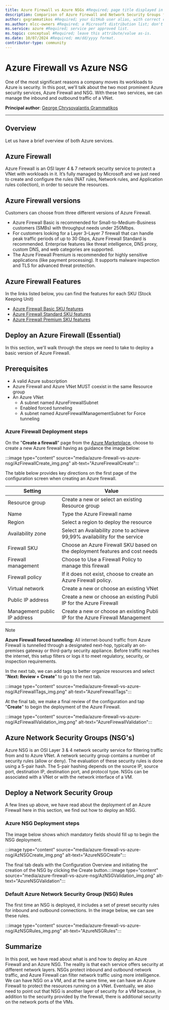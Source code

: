 ```yaml
---
title: Azure Firewall vs Azure NSGs #Required; page title displayed in search results. Don't enclose in quotation marks. 
description: Comparison of Azure Firewall and Network Security Groups for cloud protection. #Required; article description that's displayed in search results. Don't enclose in quotation marks. Do end with a period.
author: gxgrammatikos #Required; your GitHub user alias, with correct capitalization.
ms.author: mlcc-owners #Required; a Microsoft distribution list; don't change. 
ms.service: azure #Required; service per approved list.
ms.topic: conceptual #Required; leave this attribute/value as-is.
ms.date: 10/07/2024 #Required; mm/dd/yyyy format.
contributor-type: community
---
```


# Azure Firewall vs Azure NSG

One of the most significant reasons a company moves its workloads to Azure is security. In this post, we'll talk about the two most prominent Azure security services, Azure Firewall and NSG. With these two services, we can manage the inbound and outbound traffic of a VNet.

**Principal author**: [George Chrysovalantis Grammatikos](/users/georgechrysovalantisgrammatikos-8518/) 

---

## Overview

Let us have a brief overview of both Azure services.

## Azure Firewall

Azure Firewall is an OSI layer 4 & 7 network security service to protect a VNet with workloads in it. It’s fully managed by Microsoft and we just need to create and configure the rules (NAT rules, Network rules, and Application rules collection), in order to secure the resources.

## Azure Firewall versions

Customers can choose from three different versions of Azure Firewall.

- Azure Firewall Basic is recommended for Small-to-Medium-Business customers (SMBs) with throughput needs under 250Mbps.
- For customers looking for a Layer 3–Layer 7 firewall that can handle peak traffic periods of up to 30 Gbps, Azure Firewall Standard is recommended. Enterprise features like threat intelligence, DNS proxy, custom DNS, and web categories are supported.
- The Azure Firewall Premium is recommended for highly sensitive applications (like payment processing). It supports malware inspection and TLS for advanced threat protection.

## Azure Firewall Features

In the links listed below, you can find the features for each SKU (Stock Keeping Unit)

- [Azure Firewall Basic SKU features](/azure/firewall/basic-features)
- [Azure Firewall Standard SKU features](/azure/firewall/features)
- [Azure Firewall Premium SKU features](/azure/firewall/premium-features)

## Deploy an Azure Firewall (Essential)

In this section, we'll walk through the steps we need to take to deploy a basic version of Azure Firewall.

## Prerequisites

- A valid Azure subscription
- Azure Firewall and Azure VNet MUST coexist in the same Resource group
- An Azure VNet
  - A subnet named AzureFirewallSubnet
  - Enabled forced tunneling
  - A subnet named AzureFirewallManagementSubnet for Force tunneling

### Azure Firewall Deployment steps

On the "**Create a firewall**" page from the [Azure Marketplace](https://azuremarketplace.microsoft.com/en-us/), choose to create a new Azure firewall having as guidance the image below:

:::image type="content" source="media/azure-firewall-vs-azure-nsg/AzFirewallCreate_img.png" alt-text="AzureFirewallCreate":::

The table below provides key directions on the first page of the configuration screen when creating an Azure firewall.

| **Setting**           | **Value** |
|-----------------------|------------------- |
| Resource group        | Create a new or select an existing Resource group |
| Name | Type the Azure Firewall name |
| Region | Select a region to deploy the resource |
| Availability zone | Select an Availability zone to achieve 99,99% availability for the service |
| Firewall SKU | Choose an Azure Firewall SKU based on the deployment features and cost needs |
| Firewall management | Choose to Use a Firewall Policy to manage this firewall |
| Firewall policy | If it does not exist, choose to create an Azure Firewall policy. |
| Virtual network | Create a new or choose an existing VNet |
| Public IP address | Create a new or choose an existing Publi IP for the Azure Firewall |
| Management public IP address | Create a new or choose an existing Publi IP for the Azure Firewall Management|

> [!NOTE]
> **Azure Firewall forced tunneling:** All internet-bound traffic from Azure Firewall is tunnelled through a designated next-hop, typically an on-premises gateway or third-party security appliance. Before traffic reaches the internet, this setup filters or logs it to meet regulatory, security, or inspection requirements.

In the next tab, we can add tags to better organize resources and select "**Next: Review + Create**" to go to the next tab.

:::image type="content" source="media/azure-firewall-vs-azure-nsg/AzFirewallTags_img.png" alt-text="AzureFirewallTags":::

At the final tab, we make a final review of the configuration and tap "**Create**" to begin the deployment of the Azure Firewall.

:::image type="content" source="media/azure-firewall-vs-azure-nsg/AzFirewallValidation_img.png" alt-text="AzureFirewallValidation":::

## Azure Network Security Groups (NSG's)

Azure NSG is an OSI Layer 3 & 4 network security service for filtering traffic from and to Azure VNet. A network security group contains a number of security rules (allow or deny). The evaluation of these security rules is done using a 5-pair hash. The 5-pair hashing depends on the source IP, source port, destination IP, destination port, and protocol type. NSGs can be associated with a VNet or with the network interface of a VM.

## Deploy a Network Security Group

A few lines up above, we have read about the deployment of an Azure Firewall here in this section, we find out how to deploy an NSG.

### Azure NSG Deployment steps

The image below shows which mandatory fields should fill up to begin the NSG deployment.

:::image type="content" source="media/azure-firewall-vs-azure-nsg/AzNSGCreate_img.png" alt-text="AzureNSGCreate":::

The final tab deals with the Configuration Overview and initiating the creation of the NSG by clicking the Create button.:::image type="content" source="media/azure-firewall-vs-azure-nsg/AzNSGValidation_img.png" alt-text="AzureNSGValidation":::

### Default Azure Network Security Group (NSG) Rules

The first time an NSG is deployed, it includes a set of preset security rules for inbound and outbound connections. In the image below, we can see these rules.

:::image type="content" source="media/azure-firewall-vs-azure-nsg/AzNSGRules_img.png" alt-text="AzureNSGRules":::

## Summarize

In this post, we have read about what is and how to deploy an Azure Firewall and an Azure NSG. The reality is that each service offers security at different network layers. NSGs protect inbound and outbound network traffic, and Azure Firewall can filter network traffic using more intelligence. We can have NSG on a VM, and at the same time, we can have an Azure Firewall to protect the resources running on a VNet. Eventually, we also need to point out that NSG is another layer of security for a VM because, in addition to the security provided by the firewall, there is additional security on the network ports of the VMs.
